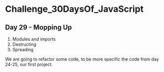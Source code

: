 # Challenge_30DaysOf_JavaScript

## Day 29 - Mopping Up

1. Modules and imports
2. Destructing
3. Spreading

We are going to refactor some code, to be more specific the code from day 24-25, our first project.